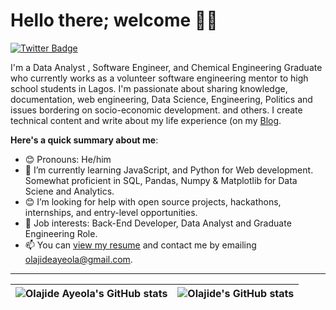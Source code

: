 # Hello there; welcome 👋🏾

[![Twitter Badge](https://img.shields.io/badge/-@olajide_ayeola-1ca0f1?style=for-the-badge&logo=twitter&logoColor=white&link=https://twitter.com/olajide_ayeola)](https://twitter.com/olajide_ayeola)

I'm a Data Analyst , Software Engineer, and Chemical Engineering Graduate  who currently works as a volunteer software engineering mentor to high school students in Lagos. I'm passionate about sharing knowledge, documentation, web engineering, Data Science, Engineering, Politics and issues bordering on socio-economic development. and others. I create technical content and write about my life experience (on my [Blog](https://medium.com/@olajideayeola).

**Here's a quick summary about me**:

- 😊 Pronouns: He/him
- 🌱 I’m currently learning JavaScript, and Python for Web development. Somewhat proficient in SQL, Pandas, Numpy & Matplotlib for Data Sciene and Analytics.
- 😊 I’m looking for help with open source projects, hackathons, internships, and entry-level opportunities.
- 💼 Job interests: Back-End Developer, Data Analyst and Graduate Engineering Role.
- 📫 You can [view my resume](https://1drv.ms/w/s!AibIKvBjUKLNgaoLZp1QD59x1y7HfQ?e=lgscKG) and contact me by emailing olajideayeola@gmail.com.

---

| <img align="center" src="https://github-readme-stats.vercel.app/api?username=jendoooo&show_icons=true&include_all_commits=true&hide_border=true" alt="Olajide Ayeola's GitHub stats" /> | <img align="center" src="https://github-readme-stats.vercel.app/api/top-langs/?username=jendoooo&langs_count=8&layout=compact&hide_border=true" alt="Olajide's GitHub stats" /> |
| ------------- | ------------- |
